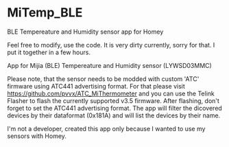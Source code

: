 # MiTemp_BLE

BLE Tempereature and Humidity sensor app for Homey

Feel free to modify, use the code. It is very dirty currently, sorry for that. I put it together in a few hours.


App for Mijia (BLE) Tempereature and Humidity sensor (LYWSD03MMC)

Please note, that the sensor needs to be modded with custom 'ATC' firmware using ATC441 advertising format.
For that please visit https://github.com/pvvx/ATC_MiThermometer and you can use the Telink Flasher to flash the currently supported v3.5 firmware.
After flashing, don't forget to set the ATC441 advertising format.
The app will filter the dicovered devices by their dataformat (0x181A) and will list the devices by their name.

I'm not a developer, created this app only because I wanted to use my sensors with Homey.
